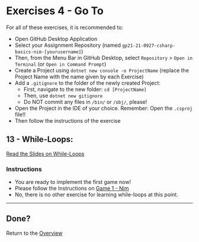 # Exercises 4 - Go To

For all of these exercises, it is recommended to:
- Open GitHub Desktop Application
- Select your Assignment Repository (named `gp21-21-0927-csharp-basics-nim-[yourusername]`)
- Then, from the Menu Bar in GitHub Desktop, select `Repository` > `Open in Terminal` (or `Open in Command Prompt`)
- Create a Project using `dotnet new console -o ProjectName` (replace the Project Name with the name given by each Exercise)
- Add a `.gitignore` to the folder of the newly created Project:
  - First, navigate to the new folder: `cd [ProjectName]`
  - Then, use `dotnet new gitignore`
  - Do NOT commit any files in `/bin/` or `/obj/`, please!
- Open the Project in the IDE of your choice. Remember: Open the `.csproj` file!!
- Then follow the instructions of the exercise

## 13 - While-Loops: 
[Read the Slides on While-Loops](slides#13-while-loops)
### Instructions
- You are ready to implement the first game now!
- Please follow the Instructions on [Game 1 - Nim](003.3.4-console-basics-game.md#game-1-nim)
- No, there is no other exercise for learning while-loops at this point.


---

## Done?
Return to the [Overview](..)
